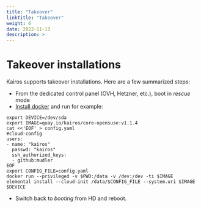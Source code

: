```yaml
---
title: "Takeover"
linkTitle: "Takeover"
weight: 6
date: 2022-11-13
description: >
---
```


# Takeover installations

Kairos supports takeover installations. Here are a few summarized steps:

- From the dedicated control panel (OVH, Hetzner, etc.), boot in *rescue* mode
- [Install docker](https://docs.docker.com/engine/install/debian/) and run for example:

```
export DEVICE=/dev/sda
export IMAGE=quay.io/kairos/core-opensuse:v1.1.4
cat <<'EOF' > config.yaml
#cloud-config
users:
- name: "kairos"
  passwd: "kairos"
  ssh_authorized_keys:
  - github:mudler
EOF
export CONFIG_FILE=config.yaml
docker run --privileged -v $PWD:/data -v /dev:/dev -ti $IMAGE elemental install --cloud-init /data/$CONFIG_FILE --system.uri $IMAGE $DEVICE
```

- Switch back to *booting* from HD and reboot.
